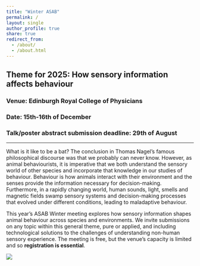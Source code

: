 ```yaml
---
title: "Winter ASAB"
permalink: /
layout: single
author_profile: true
share: true
redirect_from: 
  - /about/
  - /about.html
---
```

## Theme for 2025: How sensory information affects behaviour

### Venue: Edinburgh Royal College of Physicians
### Date: 15th-16th of December
### Talk/poster abstract submission deadline: 29th of August
----

What is it like to be a bat? The conclusion in Thomas Nagel’s famous philosophical discourse was that we probably can never know. However, as animal behaviourists, it is imperative that we both understand the sensory world of other species and incorporate that knowledge in our studies of behaviour. Behaviour is how animals interact with their environment and the senses provide the information necessary for decision-making. Furthermore, in a rapidly changing world, human sounds, light, smells and magnetic fields swamp sensory systems and decision-making processes that evolved under different conditions, leading to maladaptive behaviour. 

This year’s ASAB Winter meeting explores how sensory information shapes animal behaviour across species and environments. We invite submissions on any topic within this general theme, pure or applied, and including technological solutions to the challenges of understanding non-human sensory experience. The meeting is free, but the venue’s capacity is limited and so **registration is essential**. 

<img src="/2025/images/animal-montage.jpg"/>
